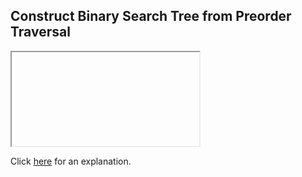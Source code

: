 ##  Construct Binary Search Tree from Preorder Traversal 

<iframe></iframe>

Click [here](Explanation.md) for an explanation.

